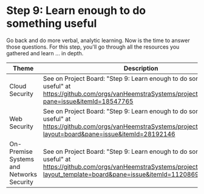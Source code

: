# Step 9: Learn enough to do something useful

Go back and do more verbal, analytic learning. Now is the time to answer those questions. For this step, you'll go through all the resources you gathered and learn ... in depth.

| Theme | Description |
| -- | -- |
| Cloud Security | See on Project Board: "Step 9: Learn enough to do something useful" at https://github.com/orgs/vanHeemstraSystems/projects/9/views/1?pane=issue&itemId=18547765 |
| Web Security | See on Project Board: "Step 9: Learn enough to do something useful" at https://github.com/orgs/vanHeemstraSystems/projects/16/views/1?layout=board&pane=issue&itemId=28192146 |
| On-Premise Systems and Networks Security | See on Project Board: "Step 9: Learn enough to do something useful" at https://github.com/orgs/vanHeemstraSystems/projects/39/views/1?layout_template=board&pane=issue&itemId=112086952 |
